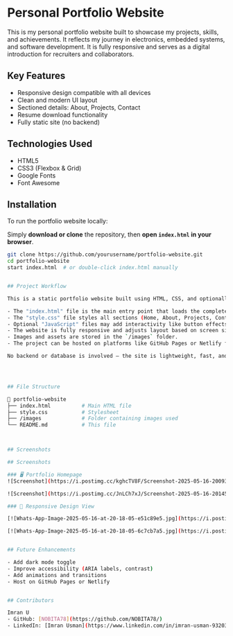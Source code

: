 
# Personal Portfolio Website

This is my personal portfolio website built to showcase my projects, skills, and achievements. It reflects my journey in electronics, embedded systems, and software development. It is fully responsive and serves as a digital introduction for recruiters and collaborators.



## Key Features

 
- Responsive design compatible with all devices
- Clean and modern UI layout
- Sectioned details: About, Projects, Contact
- Resume download functionality
- Fully static site (no backend)

## Technologies Used

- HTML5
- CSS3 (Flexbox & Grid)
- Google Fonts
- Font Awesome  


## Installation
 

To run the portfolio website locally:

 Simply **download or clone** the repository, then **open `index.html` in your browser**.

```bash
git clone https://github.com/yourusername/portfolio-website.git
cd portfolio-website
start index.html  # or double-click index.html manually


## Project Workflow

This is a static portfolio website built using HTML, CSS, and optionally JavaScript.

- The "index.html" file is the main entry point that loads the complete website.
- The "style.css" file styles all sections (Home, About, Projects, Contact, etc.).
- Optional "JavaScript" files may add interactivity like button effects or form validation.
- The website is fully responsive and adjusts layout based on screen size.
- Images and assets are stored in the `/images` folder.
- The project can be hosted on platforms like GitHub Pages or Netlify for free.

No backend or database is involved – the site is lightweight, fast, and easy to deploy.




## File Structure

📁 portfolio-website  
├── index.html          # Main HTML file  
├── style.css           # Stylesheet  
├── /images             # Folder containing images used  
└── README.md           # This file



## Screenshots

## Screenshots

### 🖥️ Portfolio Homepage
![Screenshot](https://i.postimg.cc/kghcTV8F/Screenshot-2025-05-16-200939.png)

![Screenshot](https://i.postimg.cc/JnLCh7xJ/Screenshot-2025-05-16-201452.png)

### 📱 Responsive Design View

[![Whats-App-Image-2025-05-16-at-20-18-05-e51c89e5.jpg](https://i.postimg.cc/qRswk4DN/Whats-App-Image-2025-05-16-at-20-18-05-e51c89e5.jpg)]

[![Whats-App-Image-2025-05-16-at-20-18-05-6c7cb7a5.jpg](https://i.postimg.cc/QtcFwM4y/Whats-App-Image-2025-05-16-at-20-18-05-6c7cb7a5.jpg)]


## Future Enhancements

- Add dark mode toggle
- Improve accessibility (ARIA labels, contrast)
- Add animations and transitions
- Host on GitHub Pages or Netlify


## Contributors

Imran U 
- GitHub: [NOBITA78](https://github.com/NOBITA78/)  
- LinkedIn: [Imran Usman](https://www.linkedin.com/in/imran-usman-932034259/)



